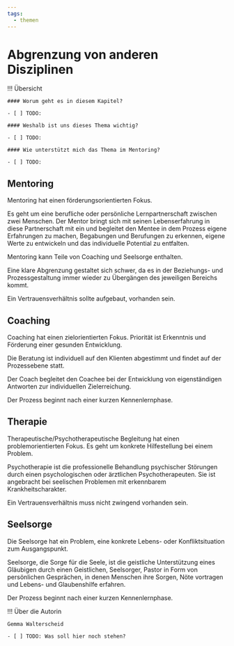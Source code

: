 ```yaml
---
tags:
  - themen
---
```



# Abgrenzung von anderen Disziplinen

!!! Übersicht

    #### Worum geht es in diesem Kapitel? 

    - [ ] TODO:

    #### Weshalb ist uns dieses Thema wichtig?  
    
    - [ ] TODO:

    #### Wie unterstützt mich das Thema im Mentoring?

    - [ ] TODO:

## Mentoring

Mentoring hat einen förderungsorientierten Fokus.

Es geht um eine berufliche oder persönliche
Lernpartnerschaft zwischen zwei Menschen. Der
Mentor bringt sich mit seinen Lebenserfahrung in
diese Partnerschaft mit ein und begleitet den
Mentee in dem Prozess eigene Erfahrungen zu
machen, Begabungen und Berufungen zu erkennen,
eigene Werte zu entwickeln und das individuelle
Potential zu entfalten.

Mentoring kann Teile von Coaching und Seelsorge
enthalten.

Eine klare Abgrenzung gestaltet sich schwer, da es in
der Beziehungs- und Prozessgestaltung immer
wieder zu Übergängen des jeweiligen Bereichs
kommt.

Ein Vertrauensverhältnis sollte aufgebaut,
vorhanden sein.

## Coaching

Coaching hat einen zielorientierten Fokus. Priorität
ist Erkenntnis und Förderung einer gesunden
Entwicklung.

Die Beratung ist individuell auf den Klienten
abgestimmt und findet auf der Prozessebene statt.

Der Coach begleitet den Coachee bei der
Entwicklung von eigenständigen Antworten zur
individuellen Zielerreichung.

Der Prozess beginnt nach einer kurzen
Kennenlernphase.

## Therapie

Therapeutische/Psychotherapeutische Begleitung
hat einen problemorientierten Fokus. Es geht um
konkrete Hilfestellung bei einem Problem.

Psychotherapie ist die professionelle Behandlung
psychischer Störungen durch einen psychologischen
oder ärztlichen Psychotherapeuten. Sie ist
angebracht bei seelischen Problemen mit
erkennbarem Krankheitscharakter.

Ein Vertrauensverhältnis muss nicht zwingend
vorhanden sein.

## Seelsorge

Die Seelsorge hat ein Problem, eine konkrete
Lebens- oder Konfliktsituation zum Ausgangspunkt.

Seelsorge, die Sorge für die Seele, ist die geistliche
Unterstützung eines Gläubigen durch einen
Geistlichen, Seelsorger, Pastor in Form von
persönlichen Gesprächen, in denen Menschen ihre
Sorgen, Nöte vortragen und Lebens- und
Glaubenshilfe erfahren.

Der Prozess beginnt nach einer kurzen
Kennenlernphase.

!!! Über die Autorin

    Gemma Walterscheid

    - [ ] TODO: Was soll hier noch stehen?